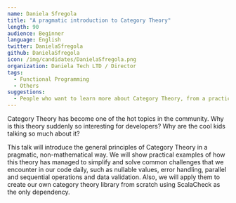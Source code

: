 ```yaml
---
name: Daniela Sfregola
title: "A pragmatic introduction to Category Theory"
length: 90
audience: Beginner
language: English
twitter: DanielaSfregola
github: DanielaSfregola
icon: /img/candidates/DanielaSfregola.png
organization: Daniela Tech LTD / Director
tags:
  - Functional Programming
  - Others
suggestions:
  - People who want to learn more about Category Theory, from a practical engineering point of view rather than a mathematical one.
---
```

Category Theory has become one of the hot topics in the community. Why is this theory suddenly so interesting for developers? Why are the cool kids talking so much about it? 

This talk will introduce the general principles of Category Theory in a pragmatic, non-mathematical way. We will show practical examples of how this theory has managed to simplify and solve common challenges that we encounter in our code daily, such as nullable values, error handling, parallel and sequential operations and data validation. Also, we will apply them to create our own category theory library from scratch using ScalaCheck as the only dependency.

